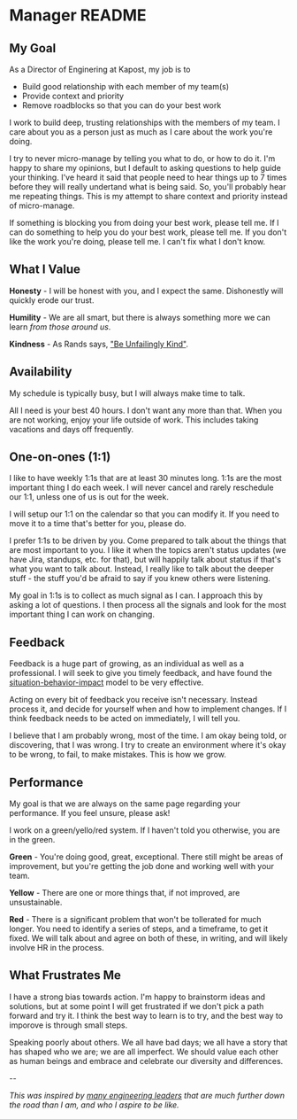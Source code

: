 # Manager README

## My Goal
As a Director of Enginering at Kapost, my job is to

- Build good relationship with each member of my team(s)
- Provide context and priority
- Remove roadblocks so that you can do your best work

I work to build deep, trusting relationships with the members of my team.  I care about you as a person just as much as I care about the work you're doing.  

I try to never micro-manage by telling you what to do, or how to do it.  I'm happy to share my opinions, but I default to asking questions to help guide your thinking.  I've heard it said that people need to hear things up to 7 times before they will really undertand what is being said.  So, you'll probably hear me repeating things.  This is my attempt to share context and priority instead of micro-manage.

If something is blocking you from doing your best work, please tell me.  If I can do something to help you do your best work, please tell me.  If you don't like the work you're doing, please tell me.  I can't fix what I don't know.  

## What I Value
**Honesty** - I will be honest with you, and I expect the same.  Dishonestly will quickly erode our trust.

**Humility** - We are all smart, but there is always something more we can learn _from those around us_.

**Kindness** - As Rands says, ["Be Unfailingly Kind"](http://randsinrepose.com/archives/be-unfailingly-kind/).

## Availability
My schedule is typically busy, but I will always make time to talk.

All I need is your best 40 hours. I don't want any more than that. When you are not working, enjoy your life outside of work. This includes taking vacations and days off frequently.

## One-on-ones (1:1)
I like to have weekly 1:1s that are at least 30 minutes long.  1:1s are the most important thing I do each week.  I will never cancel and rarely reschedule our 1:1, unless one of us is out for the week.

I will setup our 1:1 on the calendar so that you can modify it.  If you need to move it to a time that's better for you, please do.

I prefer 1:1s to be driven by you.  Come prepared to talk about the things that are most important to you.  I like it when the topics aren't status updates (we have Jira, standups, etc. for that), but will happily talk about status if that's what you want to talk about.  Instead, I really like to talk about the deeper stuff - the stuff you'd be afraid to say if you knew others were listening.

My goal in 1:1s is to collect as much signal as I can.  I approach this by asking a lot of questions.  I then process all the signals and look for the most important thing I can work on changing.

## Feedback
Feedback is a huge part of growing, as an individual as well as a professional.  I will seek to give you timely feedback, and have found the [situation-behavior-impact](https://www.radicalcandor.com/blog/give-humble-feedback/) model to be very effective.

Acting on every bit of feedback you receive isn't necessary.  Instead process it, and decide for yourself when and how to implement changes.  If I think feedback needs to be acted on immediately, I will tell you.

I believe that I am probably wrong, most of the time.  I am okay being told, or discovering, that I was wrong.  I try to create an environment where it's okay to be wrong, to fail, to make mistakes.  This is how we grow.

## Performance
My goal is that we are always on the same page regarding your performance.  If you feel unsure, please ask!

I work on a green/yello/red system.  If I haven't told you otherwise, you are in the green.

**Green** - You're doing good, great, exceptional. There still might be areas of improvement, but you're getting the job done and working well with your team.

**Yellow** - There are one or more things that, if not improved, are unsustainable.

**Red** - There is a significant problem that won't be tollerated for much longer. You need to identify a series of steps, and a timeframe, to get it fixed. We will talk about and agree on both of these, in writing, and will likely involve HR in the process.

## What Frustrates Me
I have a strong bias towards action.  I'm happy to brainstorm ideas and solutions, but at some point I will get frustrated if we don't pick a path forward and try it.  I think the best way to learn is to try, and the best way to imporove is through small steps.

Speaking poorly about others.  We all have bad days; we all have a story that has shaped who we are; we are all imperfect.  We should value each other as human beings and embrace and celebrate our diversity and differences.

-- 

_This was inspired by [many engineering leaders](https://svnk.github.io/manager-READMEs/) that are much further down the road than I am, and who I aspire to be like._

